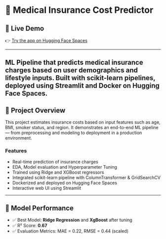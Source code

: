 # 🏥 Medical Insurance Cost Predictor
## 🔗 Live Demo
👉 [Try the app on Hugging Face Spaces](https://huggingface.co/spaces/urvidhomne/Insurance-Cost-Predictor)

---

ML Pipeline that predicts medical insurance charges based on user demographics and lifestyle inputs. Built with scikit-learn pipelines, deployed using Streamlit and Docker on Hugging Face Spaces.
---

## 📌 Project Overview

This project estimates insurance costs based on input features such as age, BMI, smoker status, and region. It demonstrates an end-to-end ML pipeline — from preprocessing and modeling to deployment in a production environment.

### Features
- Real-time prediction of insurance charges
- EDA, Model evaluation and Hyperparameter Tuning
- Trained using Ridge and XGBoost regressors
- Integrated scikit-learn pipeline with ColumnTransformer & GridSearchCV
- Dockerized and deployed on Hugging Face Spaces
- Interactive web UI using Streamlit

---

## 🧪 Model Performance

- ✅ Best Model: **Ridge Regression** and **XgBoost** after tuning
- ✅ R² Score: **0.67**
- ✅ Evaluation Metrics: MAE = 0.22, RMSE = 0.44 (scaled)
